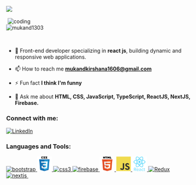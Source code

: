 ![](https://capsule-render.vercel.app/api?type=waving&height=300&color=gradient&customColorList=9&text=Hi%20👋,%20I'm%20Mukand%20Mapara%20‍💻&desc=Frontend%20Developer%20|%20React%20JS&descAlign=50&descAlignY=58&fontSize=50&fontAlign=50&fontAlignY=33)

<img align="right" alt="coding" width="500" src="https://cdn.dribbble.com/users/1162077/screenshots/3848914/programmer.gif">

<p align="left"> <img src="https://komarev.com/ghpvc/?username=mukand1303&label=Profile%20views&color=0e75b6&style=flat" alt="mukand1303" /> </p>

<p align="left"> <a href="https://twitter.com/" target="blank"><img src="https://img.shields.io/twitter/follow/?logo=twitter&style=for-the-badge" alt="" /></a> </p>

- 🌱 Front-end developer specializing in **react js**, building dynamic and responsive web applications.

- 📫 How to reach me **mukandkirshana1606@gmail.com**

- ⚡ Fun fact **I think I'm funny**
- 💬 Ask me about **HTML, CSS, JavaScript, TypeScript, ReactJS, NextJS, Firebase.**

<h3 align="left">Connect with me:</h3>
<p align="left">
<a href="https://www.linkedin.com/in/mukand-kirshana/" title="Mukand-Mapara" target="_blank" rel="noreferrer"><img src="https://www.vectorlogo.zone/logos/linkedin/linkedin-tile.svg" alt="LinkedIn" width="30" height="30"/></a>&nbsp;&nbsp;
</p>

<h3 align="left">Languages and Tools:</h3>
<p align="left"> <a href="https://getbootstrap.com" target="_blank" rel="noreferrer"> <img src="https://encrypted-tbn0.gstatic.com/images?q=tbn:ANd9GcQmkJAlv21TMO3DAaVUC-IdGWrjFLTTLsxbwA&s" alt="bootstrap" width="40" height="40"/> </a> <a href="https://www.w3schools.com/css/" target="_blank" rel="noreferrer"> <img src="https://raw.githubusercontent.com/devicons/devicon/master/icons/css3/css3-original-wordmark.svg" alt="css3" width="40" height="40"/> <img src="https://www.loopple.com/img/tailwind-logo.png" alt="css3" width="40" height="40"/> </a> <a href="https://firebase.google.com/" target="_blank" rel="noreferrer"> <img src="https://www.vectorlogo.zone/logos/firebase/firebase-icon.svg" alt="firebase" width="40" height="40"/> </a> <a href="https://www.w3.org/html/" target="_blank" rel="noreferrer"> <img src="https://raw.githubusercontent.com/devicons/devicon/master/icons/html5/html5-original-wordmark.svg" alt="html5" width="40" height="40"/> </a> <a href="https://developer.mozilla.org/en-US/docs/Web/JavaScript" target="_blank" rel="noreferrer"> <img src="https://raw.githubusercontent.com/devicons/devicon/master/icons/javascript/javascript-original.svg" alt="javascript" width="40" height="40"/> </a> <a href="https://reactjs.org/" target="_blank" rel="noreferrer"> <img src="https://raw.githubusercontent.com/devicons/devicon/master/icons/react/react-original-wordmark.svg" alt="react" width="40" height="40"/> </a> <a href="https://redux.js.org" target="_blank" rel="noreferrer">
<a href="" target="_blank" title="Redux" rel="noreferrer"><img src="https://www.vectorlogo.zone/logos/js_redux/js_redux-icon.svg" alt="Redux" width="40" height="40"/></a>&nbsp;&nbsp;
<a href="" title="NextJs" target="_blank" rel="noreferrer"><img src="https://encrypted-tbn0.gstatic.com/images?q=tbn:ANd9GcQMZD7gtOg-aRXiYZ_ZkmYGch46UxHAygL-Pw&s" alt="nextjs" width="40" height="40"/> </a>&nbsp;&nbsp;



